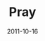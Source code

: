 ---
layout: music 
title: "Pray"
series: "The Strong Challenge"
date: 2011-10-16 
description: "When we pray, we open ourselves up to life-changing conversations with God. Prayer is meant to be more than an emergency flare to heaven in our times of need—it’s designed for us to connect with God on a real, intimate, everyday basis."
audio: "http://www.crossroads.net/players/media/hq/strong02.mp3"
audio-duration: "40:50"
src: "http://www.crossroads.net/players/media/mediumHz/Strong_190x110.jpg"
---